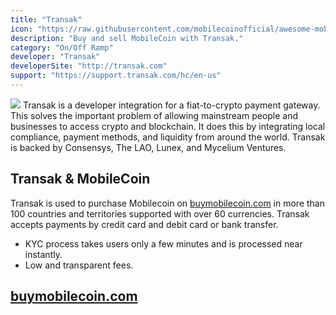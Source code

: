 ```yaml
---
title: "Transak"
icon: "https://raw.githubusercontent.com/mobilecoinofficial/awesome-mobilecoin/main/directory/images/transak.png"
description: "Buy and sell MobileCoin with Transak."
category: "On/Off Ramp"
developer: "Transak"
developerSite: "http://transak.com"
support: "https://support.transak.com/hc/en-us"
---
```

![](/images/appplepay.jpg)
Transak is a developer integration for a fiat-to-crypto payment gateway. This solves the important problem of allowing mainstream people and businesses to access crypto and blockchain. It does this by integrating local compliance, payment methods, and liquidity from around the world. Transak is backed by Consensys, The LAO, Lunex, and Mycelium Ventures.

## Transak & MobileCoin
Transak is used to purchase Mobilecoin on [buymobilecoin.com](http://buymobilecoin.com) in more than 100 countries and territories supported with over 60 currencies. Transak accepts payments by credit card and debit card or bank transfer. 
- KYC process takes users only a few minutes and is processed near instantly. 
- Low and transparent fees. 

## [buymobilecoin.com](http://buymobilecoin.com)
